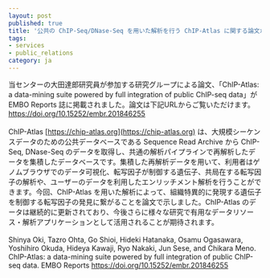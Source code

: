 ```yaml
---
layout: post
published: true
title: '公共の ChIP-Seq/DNase-Seq を用いた解析を行う ChIP-Atlas に関する論文が EMBO Reports 誌に掲載されました'
tags:
- services
- public_relations
category: ja
---
```

当センターの大田達郎研究員が参加する研究グループによる論文、「ChIP-Atlas: a data-mining suite powered by full integration of public ChIP-seq data」が  EMBO Reports 誌に掲載されました。論文は下記URLからご覧いただけます。
[https://doi.org/10.15252/embr.201846255 ](https://doi.org/10.15252/embr.201846255 )
<br />
<br />
ChIP-Atlas [https://chip-atlas.org](https://chip-atlas.org) は、大規模シーケンスデータのための公共データベースである Sequence Read Archive から ChIP-Seq, DNase-Seq のデータを取得し、共通の解析パイプラインで再解析したデータを集積したデータベースです。集積した再解析データを用いて、利用者はゲノムブラウザでのデータ可視化、転写因子が制御する遺伝子、共局在する転写因子の解析や、ユーザーのデータを利用したエンリッチメント解析を行うことができます。今回、ChIP-Atlas を用いた解析によって、組織特異的に発現する遺伝子を制御する転写因子の発見に繋がることを論文で示しました。ChIP-Atlas のデータは継続的に更新されており、今後さらに様々な研究で有用なデータリソース・解析アプリケーションとして活用されることが期待されます。
<br />
<br />
Shinya Oki, Tazro Ohta, Go Shioi, Hideki Hatanaka, Osamu Ogasawara, Yoshihiro Okuda, Hideya Kawaji, Ryo Nakaki, Jun Sese, and Chikara Meno. ChIP-Atlas: a data-mining suite powered by full integration of public ChIP-seq data. EMBO Reports [https://doi.org/10.15252/embr.201846255 ](https://doi.org/10.15252/embr.201846255 )
